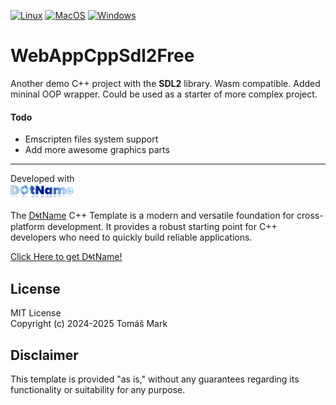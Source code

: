 [![Linux](https://github.com/tomasmark79/WebAppCppSdl2Free/actions/workflows/linux.yml/badge.svg)](https://github.com/tomasmark79/WebAppCppSdl2Free/actions/workflows/linux.yml)
[![MacOS](https://github.com/tomasmark79/WebAppCppSdl2Free/actions/workflows/macos.yml/badge.svg)](https://github.com/tomasmark79/WebAppCppSdl2Free/actions/workflows/macos.yml)
[![Windows](https://github.com/tomasmark79/WebAppCppSdl2Free/actions/workflows/windows.yml/badge.svg)](https://github.com/tomasmark79/WebAppCppSdl2Free/actions/workflows/windows.yml)

# WebAppCppSdl2Free

Another demo C++ project with the **SDL2** library. Wasm compatible. Added mininal OOP wrapper. Could be used as a starter of more complex project. 

#### Todo

 - Emscripten files system support
 - Add more awesome graphics parts

---

Developed with  
<img src="assets/logo.png" alt="DotNameCpp Logo" width="20%">

The [D🌀tName](https://github.com/tomasmark79/DotNameCppFree) C++ Template is a modern and versatile foundation for cross-platform development. It provides a robust starting point for C++ developers who need to quickly build reliable applications.

[Click Here to get D🌀tName!](https://github.com/tomasmark79/DotNameCppFree)

## License

MIT License  
Copyright (c) 2024-2025 Tomáš Mark

## Disclaimer

This template is provided "as is," without any guarantees regarding its functionality or suitability for any purpose.